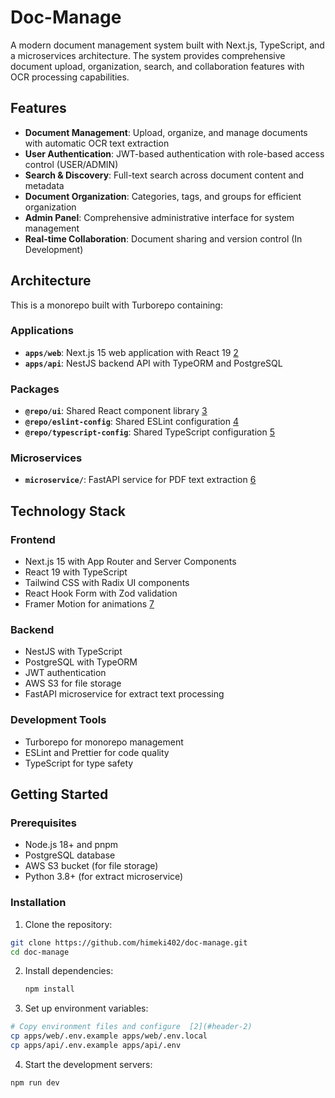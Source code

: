 # Doc-Manage  
  
A modern document management system built with Next.js, TypeScript, and a microservices architecture. The system provides comprehensive document upload, organization, search, and collaboration features with OCR processing capabilities.  
  
## Features  
  
- **Document Management**: Upload, organize, and manage documents with automatic OCR text extraction  
- **User Authentication**: JWT-based authentication with role-based access control (USER/ADMIN)  
- **Search & Discovery**: Full-text search across document content and metadata  
- **Document Organization**: Categories, tags, and groups for efficient organization  
- **Admin Panel**: Comprehensive administrative interface for system management  
- **Real-time Collaboration**: Document sharing and version control (In Development)
  
## Architecture  
  
This is a monorepo built with Turborepo containing:  
  
### Applications  
- **`apps/web`**: Next.js 15 web application with React 19 [2](#0-1)   
- **`apps/api`**: NestJS backend API with TypeORM and PostgreSQL  
  
### Packages  
- **`@repo/ui`**: Shared React component library [3](#0-2)   
- **`@repo/eslint-config`**: Shared ESLint configuration [4](#0-3)   
- **`@repo/typescript-config`**: Shared TypeScript configuration [5](#0-4)   
  
### Microservices  
- **`microservice/`**: FastAPI service for PDF text extraction [6](#0-5)   
  
## Technology Stack  
  
### Frontend  
- Next.js 15 with App Router and Server Components  
- React 19 with TypeScript  
- Tailwind CSS with Radix UI components  
- React Hook Form with Zod validation  
- Framer Motion for animations [7](#0-6)   
  
### Backend  
- NestJS with TypeScript  
- PostgreSQL with TypeORM  
- JWT authentication  
- AWS S3 for file storage  
- FastAPI microservice for extract text processing  
  
### Development Tools  
- Turborepo for monorepo management  
- ESLint and Prettier for code quality  
- TypeScript for type safety  
  
## Getting Started  
  
### Prerequisites  
- Node.js 18+ and pnpm  
- PostgreSQL database  
- AWS S3 bucket (for file storage)  
- Python 3.8+ (for extract microservice)

### Installation  
  
1. Clone the repository:  
```bash  
git clone https://github.com/himeki402/doc-manage.git  
cd doc-manage
```
2. Install dependencies:
   ```bash
   npm install
   ```
3. Set up environment variables:
```bash
# Copy environment files and configure  [2](#header-2)
cp apps/web/.env.example apps/web/.env.local  
cp apps/api/.env.example apps/api/.env
```
4. Start the development servers:
```bash
npm run dev
```
  
